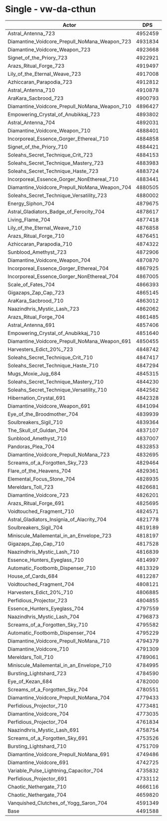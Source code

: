 # Single - vw-da-cthun
| Actor | DPS | Increase |
|---|:---:|:---:|
|Astral_Antenna_723|4952459|10.26%|
|Diamantine_Voidcore_Prepull_NoMana_Weapon_723|4931834|9.80%|
|Diamantine_Voidcore_Weapon_723|4923668|9.62%|
|Signet_of_the_Priory_723|4922921|9.60%|
|Arazs_Ritual_Forge_723|4919497|9.53%|
|Lily_of_the_Eternal_Weave_723|4917008|9.47%|
|Azhiccaran_Parapodia_723|4912812|9.38%|
|Astral_Antenna_710|4910878|9.34%|
|AraKara_Sacbrood_723|4900793|9.11%|
|Diamantine_Voidcore_Prepull_NoMana_Weapon_710|4896427|9.01%|
|Empowering_Crystal_of_Anubikkaj_723|4893802|8.95%|
|Astral_Antenna_704|4892031|8.92%|
|Diamantine_Voidcore_Weapon_710|4888401|8.83%|
|Incorporeal_Essence_Gorger_Ethereal_710|4884858|8.76%|
|Signet_of_the_Priory_710|4884421|8.75%|
|Soleahs_Secret_Technique_Crit_723|4884153|8.74%|
|Soleahs_Secret_Technique_Mastery_723|4883983|8.74%|
|Soleahs_Secret_Technique_Haste_723|4883724|8.73%|
|Incorporeal_Essence_Gorger_NonEthereal_710|4883441|8.72%|
|Diamantine_Voidcore_Prepull_NoMana_Weapon_704|4880505|8.66%|
|Soleahs_Secret_Technique_Versatility_723|4880002|8.65%|
|Energy_Siphon_704|4879675|8.64%|
|Astral_Gladiators_Badge_of_Ferocity_704|4878617|8.62%|
|Living_Flame_704|4877418|8.59%|
|Lily_of_the_Eternal_Weave_710|4876858|8.58%|
|Arazs_Ritual_Forge_710|4876451|8.57%|
|Azhiccaran_Parapodia_710|4874322|8.52%|
|Sunblood_Amethyst_723|4872906|8.49%|
|Diamantine_Voidcore_Weapon_704|4870870|8.44%|
|Incorporeal_Essence_Gorger_Ethereal_704|4867925|8.38%|
|Incorporeal_Essence_Gorger_NonEthereal_704|4867005|8.36%|
|Scale_of_Fates_704|4866393|8.34%|
|Gigazaps_Zap_Cap_723|4865145|8.32%|
|AraKara_Sacbrood_710|4863012|8.27%|
|Naazindhris_Mystic_Lash_723|4862062|8.25%|
|Arazs_Ritual_Forge_704|4861485|8.24%|
|Astral_Antenna_691|4857406|8.14%|
|Empowering_Crystal_of_Anubikkaj_710|4851640|8.02%|
|Diamantine_Voidcore_Prepull_NoMana_Weapon_691|4850455|7.99%|
|Harvesters_Edict_20%_723|4848742|7.95%|
|Soleahs_Secret_Technique_Crit_710|4847417|7.92%|
|Soleahs_Secret_Technique_Haste_710|4847294|7.92%|
|Mugs_Moxie_Jug_684|4845315|7.88%|
|Soleahs_Secret_Technique_Mastery_710|4844230|7.85%|
|Soleahs_Secret_Technique_Versatility_710|4842562|7.81%|
|Hibernation_Crystal_691|4842328|7.81%|
|Diamantine_Voidcore_Weapon_691|4841094|7.78%|
|Eye_of_the_Broodmother_704|4839939|7.76%|
|Soulbreakers_Sigil_710|4839364|7.74%|
|The_Skull_of_Guldan_704|4837107|7.69%|
|Sunblood_Amethyst_710|4837007|7.69%|
|Pandoras_Plea_704|4832853|7.60%|
|Diamantine_Voidcore_Prepull_NoMana_723|4832695|7.59%|
|Screams_of_a_Forgotten_Sky_723|4829464|7.52%|
|Flare_of_the_Heavens_704|4829361|7.52%|
|Elemental_Focus_Stone_704|4828935|7.51%|
|Mereldars_Toll_723|4826681|7.46%|
|Diamantine_Voidcore_723|4826201|7.45%|
|Arazs_Ritual_Forge_691|4825695|7.44%|
|Voidtouched_Fragment_710|4824571|7.41%|
|Astral_Gladiators_Insignia_of_Alacrity_704|4821778|7.35%|
|Soulbreakers_Sigil_704|4819189|7.29%|
|Miniscule_Mailemental_in_an_Envelope_723|4818197|7.27%|
|Gigazaps_Zap_Cap_710|4817528|7.26%|
|Naazindhris_Mystic_Lash_710|4816839|7.24%|
|Essence_Hunters_Eyeglass_710|4814997|7.20%|
|Automatic_Footbomb_Dispenser_710|4813329|7.16%|
|House_of_Cards_684|4812287|7.14%|
|Voidtouched_Fragment_704|4808121|7.05%|
|Harvesters_Edict_20%_710|4806885|7.02%|
|Perfidious_Projector_723|4804855|6.97%|
|Essence_Hunters_Eyeglass_704|4797559|6.81%|
|Naazindhris_Mystic_Lash_704|4796873|6.80%|
|Screams_of_a_Forgotten_Sky_710|4795582|6.77%|
|Automatic_Footbomb_Dispenser_704|4795229|6.76%|
|Diamantine_Voidcore_Prepull_NoMana_710|4794379|6.74%|
|Diamantine_Voidcore_710|4791309|6.67%|
|Mereldars_Toll_710|4789061|6.62%|
|Miniscule_Mailemental_in_an_Envelope_710|4784995|6.53%|
|Bursting_Lightshard_723|4784590|6.52%|
|Eye_of_Kezan_684|4782000|6.47%|
|Screams_of_a_Forgotten_Sky_704|4780551|6.43%|
|Diamantine_Voidcore_Prepull_NoMana_704|4779433|6.41%|
|Perfidious_Projector_710|4773481|6.28%|
|Diamantine_Voidcore_704|4773035|6.27%|
|Perfidious_Projector_704|4761834|6.02%|
|Naazindhris_Mystic_Lash_691|4758754|5.95%|
|Screams_of_a_Forgotten_Sky_691|4753526|5.83%|
|Bursting_Lightshard_710|4751709|5.79%|
|Diamantine_Voidcore_Prepull_NoMana_691|4749486|5.74%|
|Diamantine_Voidcore_691|4742725|5.59%|
|Variable_Pulse_Lightning_Capacitor_704|4735832|5.44%|
|Perfidious_Projector_691|4733112|5.38%|
|Chaotic_Nethergate_710|4666116|3.89%|
|Chaotic_Nethergate_704|4659820|3.75%|
|Vanquished_Clutches_of_Yogg_Saron_704|4591349|2.22%|
|Base|4491588|0.00%|
